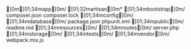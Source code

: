 [0m[01;34mapp[0m/
[01;32martisan[0m*
[01;34mbootstrap[0m/
composer.json
composer.lock
[01;34mconfig[0m/
[01;34mdatabase[0m/
package.json
phpunit.xml
[01;34mpublic[0m/
readme.md
[01;34mresources[0m/
[01;34mroutes[0m/
server.php
[01;34mstorage[0m/
[01;34mtests[0m/
[01;34mvendor[0m/
webpack.mix.js
